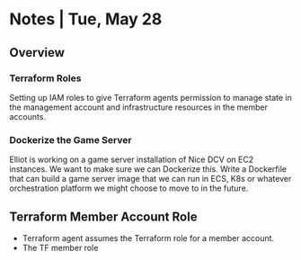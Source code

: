 # Notes | Tue, May 28

## Overview

### Terraform Roles
Setting up IAM roles to give Terraform agents permission to manage state in the management account and infrastructure resources in the member accounts.

### Dockerize the Game Server
Elliot is working on a game server installation of Nice DCV on EC2 instances. We want to make sure we can Dockerize this. Write a Dockerfile that can build a game server image that we can run in ECS, K8s or whatever orchestration platform we might choose to move to in the future.

## Terraform Member Account Role

- Terraform agent assumes the Terraform role for a member account. 
- The TF member role 